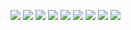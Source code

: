 <img src="https://img.shields.io/badge/Node.js-43853D?style=for-the-badge&logo=node.js&logoColor=white"> <img src="https://img.shields.io/badge/JavaScript-F7DF1E?style=for-the-badge&logo=JavaScript&logoColor=white"> <img src="https://img.shields.io/badge/Hugo-FF4088?style=for-the-badge&logo=hugo&logoColor=white"> <img src="https://img.shields.io/badge/Lit-324FFF?style=for-the-badge&logo=Lit&logoColor=white"> <img src="https://img.shields.io/badge/TypeScript-007ACC?style=for-the-badge&logo=typescript&logoColor=white"> <img src="https://img.shields.io/badge/Kotlin-0095D5?&style=for-the-badge&logo=kotlin&logoColor=white"> <img src="https://img.shields.io/badge/Go-00ADD8?style=for-the-badge&logo=go&logoColor=white"> <img src="https://img.shields.io/badge/Svelte-4A4A55?style=for-the-badge&logo=svelte&logoColor=FF3E00"> <img src="https://img.shields.io/badge/Vue.js-35495E?style=for-the-badge&logo=vue.js&logoColor=4FC08D">

